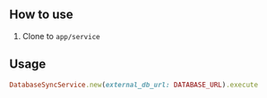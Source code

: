 ## How to use

1. Clone to `app/service`

## Usage

```ruby
DatabaseSyncService.new(external_db_url: DATABASE_URL).execute
```
